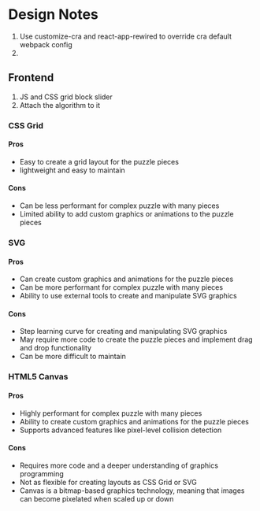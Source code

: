 # Design Notes

1. Use customize-cra and react-app-rewired to override cra default webpack config
2. 

## Frontend
1. JS and CSS grid block slider
2. Attach the algorithm to it


### CSS Grid
#### Pros
 - Easy to create a grid layout for the puzzle pieces
 - lightweight and easy to maintain

#### Cons
 - Can be less performant for complex puzzle with many pieces
 - Limited ability to add custom graphics or animations to the puzzle pieces

### SVG
#### Pros
  - Can create custom graphics and animations for the puzzle pieces
  - Can be more performant for complex puzzle with many pieces
  - Ability to use external tools to create and manipulate SVG graphics

#### Cons
 - Step learning curve for creating and manipulating SVG graphics
 - May require more code to create the puzzle pieces and implement drag and drop functionality
 - Can be more difficult to maintain

### HTML5 Canvas
#### Pros
 - Highly performant for complex puzzle with many pieces
 - Ability to create custom graphics and animations for the puzzle pieces
 - Supports advanced features like pixel-level collision detection

#### Cons
 - Requires more code and a deeper understanding of graphics programming
 - Not as flexible for creating layouts as CSS Grid or SVG
 - Canvas is a bitmap-based graphics technology, meaning that images can become pixelated when scaled up or down
